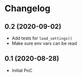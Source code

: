 # Changelog


## 0.2 (2020-09-02)

- Add tests for `load_settings()`
- Make sure env vars can be read


## 0.1 (2020-08-28)

- Initial PoC
